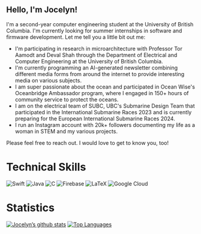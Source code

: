 ## Hello, I'm Jocelyn!
I'm a second-year computer engineering student at the University of British Columbia. I'm currently looking for summer internships in software and firmware development. Let me tell you a little bit out me:

- I'm participating in research in microarchitecture with Professor Tor Aamodt and Deval Shah through the Department of Electrical and Computer Engineering at the University of British Columbia.
- I'm currently programming an AI-generated newsletter combining different media forms from around the internet to provide interesting media on various subjects.
- I am super passionate about the ocean and participated in Ocean Wise's Oceanbridge Ambassador program, where I engaged in 150+ hours of community service to protect the oceans.
- I am on the electrical team of SUBC, UBC's Submarine Design Team that participated in the International Submarine Races 2023 and is currently preparing for the European International Submarine Races 2024.
- I run an Instagram account with 20k+ followers documenting my life as a woman in STEM and my various projects.

Please feel free to reach out. I would love to get to know you, too! 

# Technical Skills
![Swift](https://img.shields.io/badge/swift-F54A2A?style=for-the-badge&logo=swift&logoColor=white)
![Java](https://img.shields.io/badge/java-%23ED8B00.svg?style=for-the-badge&logo=openjdk&logoColor=white)
![C](https://img.shields.io/badge/c-%2300599C.svg?style=for-the-badge&logo=c&logoColor=white)
![Firebase](https://img.shields.io/badge/Firebase-039BE5?style=for-the-badge&logo=Firebase&logoColor=white)
![LaTeX](https://img.shields.io/badge/latex-%23008080.svg?style=for-the-badge&logo=latex&logoColor=white)
![Google Cloud](https://img.shields.io/badge/GoogleCloud-%234285F4.svg?style=for-the-badge&logo=google-cloud&logoColor=white)

# Statistics
[![Jocelyn’s github stats](https://github-readme-stats.vercel.app/api?username=joce04)](https://github.com/joce04)
[![Top Languages](https://github-readme-stats.vercel.app/api/top-langs/?username=joce04&layout=compact)](https://github.com/joce04)

